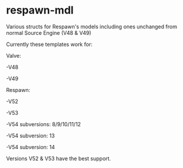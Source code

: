 # respawn-mdl
Various structs for Respawn's models including ones unchanged from normal Source Engine (V48 & V49)


Currently these templates work for:

Valve:

  -V48
  
  -V49

Respawn:

  -V52
  
  -V53
  
  -V54 subversions: 8/9/10/11/12
  
  -V54 subversion: 13
  
  -V54 subversion: 14
  


Versions V52 & V53 have the best support.
